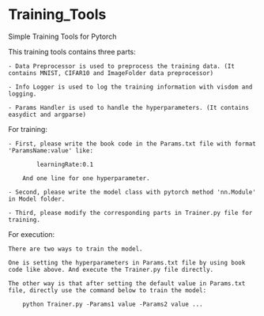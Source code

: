 # Training_Tools
 Simple Training Tools for Pytorch

 This training tools contains three parts:

    - Data Preprocessor is used to preprocess the training data. (It contains MNIST, CIFAR10 and ImageFolder data preprocessor)

    - Info Logger is used to log the training information with visdom and logging.

    - Params Handler is used to handle the hyperparameters. (It contains easydict and argparse)

For training:

    - First, please write the book code in the Params.txt file with format 'ParamsName:value' like:

            learningRate:0.1
        
        And one line for one hyperparameter.
    
    - Second, please write the model class with pytorch method 'nn.Module' in Model folder.

    - Third, please modify the corresponding parts in Trainer.py file for training.

For execution:

    There are two ways to train the model.

    One is setting the hyperparameters in Params.txt file by using book code like above. And execute the Trainer.py file directly.

    The other way is that after setting the default value in Params.txt file, directly use the command below to train the model:

        python Trainer.py -Params1 value -Params2 value ...

